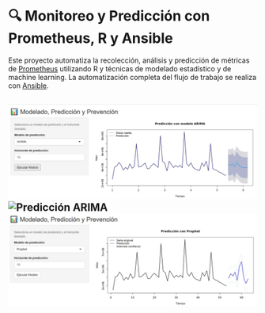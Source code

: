 # 🔍 Monitoreo y Predicción con Prometheus, R y Ansible

Este proyecto automatiza la recolección, análisis y predicción de métricas de [Prometheus](https://prometheus.io/) utilizando R y técnicas de modelado estadístico y de machine learning. La automatización completa del flujo de trabajo se realiza con [Ansible](https://www.ansible.com/). 


![Predicción ARIMA](arima.JPG)
![Predicción ARIMA](armónico.JPG)
![Predicción ARIMA](prophet.JPG)
---

